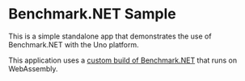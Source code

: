 # Benchmark.NET Sample

This is a simple standalone app that demonstrates the use of Benchmark.NET with the Uno platform.

This application uses a [custom build of Benchmark.NET](https://github.com/unoplatform/Uno.BenchmarkDotNet) that runs on WebAssembly.